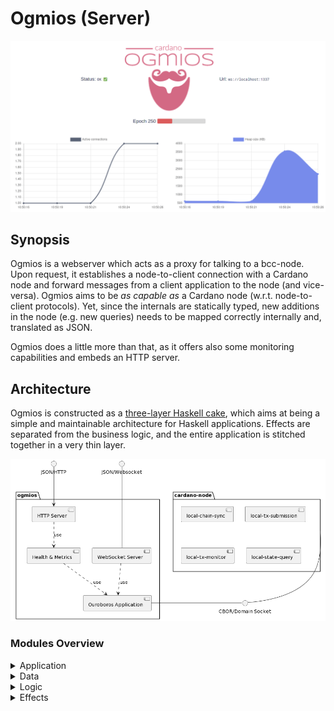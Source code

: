 # Ogmios (Server)

<img src="../docs/static/dashboard.gif" />

## Synopsis

Ogmios is a webserver which acts as a proxy for talking to a bcc-node. Upon request, it establishes a node-to-client 
connection with a Cardano node and forward messages from a client application to the node (and vice-versa). Ogmios aims to be
_as capable as_ a Cardano node (w.r.t. node-to-client protocols). Yet, since the internals are statically typed, new additions
in the node (e.g. new queries) needs to be mapped correctly internally and, translated as JSON.

Ogmios does a little more than that, as it offers also some monitoring capabilities and embeds an HTTP server. 

## Architecture

Ogmios is constructed as a [three-layer Haskell cake](https://www.parsonsmatt.org/2018/03/22/three_layer_haskell_cake.html), which 
aims at being a simple and maintainable architecture for Haskell applications. Effects are separated from the business logic, and the
entire application is stitched together in a very thin layer. 

<!-- RP11Rp8X48Rl_8g9X--6th-3qQg9RLHQsMOFnWEoKoNkWWMsgMdwtxk0crtJtc2UPuRXdJWlhA-haYZjqRu9YJ1uucmpol7WZ3oZ7u1my9ZpNyOoovuJ3AS-dZsmxMXkAg4qyDwGEIVa8kHP71l972jbt02-2C0kJ02EzWFjFgZX7khD5cb07-Oyjg0e_Gd-mHgzLTAbliLqbIq3PhKr1sEDW-dbKYefl38wEknrove56OV6YmyFX-DRvt-e7JRbd8TYfxRrPFtDOWn0wRZTldk8nhz3YB4HQFf1EEzEgYXGxorjDo3VX6pOV77h8IJbTAy6eHUb5BOGsb1j2Wn9Hvw2BOqK9PKdeJHrLorZ0giPxvZ_fAu-LCgvDg1LTeyhevKtziRM7NDUUAJlDTfhWlmbh3z1NTHL-GC0 -->
![Server Architecture Diagram](../docs/static/server-architecture-diagram.png)

### Modules Overview

<details>
  <summary>Application</summary>

```tree
             ^  ─── Ogmios.hs
             |      ├── Options.hs
Application  |      ├── Prelude.hs
             v      └── Version.hs
```
</details>

<details>
  <summary>Data</summary>

```tree
             ^  ─── Data
             |       ├── Health.hs
             |       ├── Json.hs
             |       ├── Json
             |       │   ├── Prelude.hs
             |       │   ├── Orphans.hs
             |       │   ├── Query.hs
             |       │   ├── Cole.hs
             |       │   ├── Sophie.hs
             |       │   ├── Evie.hs
             |       │   ├── Jen.hs
       Data  |       │   └── Aurum.hs
             |       ├── Metrics.hs
             |       ├── Protocol.hs
             |       └── Protocol
             |           ├── ChainSync.hs
             |           ├── StateQuery.hs
             |           ├── TxMonitor.hs
             v           └── TxSubmission.hs
```
</details>

<details>
  <summary>Logic</summary>

```tree
             ^  ─── App
             |      ├── Health.hs
             |      ├── Metrics.hs
             |      ├── Configuration.hs
             |      ├── Protocol.hs
             |      ├── Protocol
             |      │   ├── ChainSync.hs
      Logic  |      │   ├── StateQuery.hs
             |      │   ├── TxMonitor.hs
             |      │   └── TxSubmission.hs
             |      ├── Server.hs
             |      └── Server
             |          ├── Http.hs
             |          └── WebSocket.hs
             v
```
</details>

<details>
  <summary>Effects</summary>

```tree
             ^  ─── Control
             |      ├── Exception.hs
             |      ├── MonadAsync.hs
             |      ├── MonadClock.hs
    Effects  |      ├── MonadLog.hs
             |      ├── MonadMetrics.hs
             |      ├── MonadShardagnostic.hs
             |      ├── MonadSTM.hs
             v      └── MonadWebSocket.hs
```
</details>
